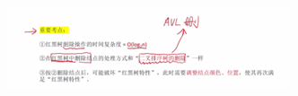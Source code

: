 


![输入图片说明](/imgs/2025-07-27/IKrokBxVYAReW4j2.png)
<!--stackedit_data:
eyJoaXN0b3J5IjpbLTIxMzM0ODM5MDJdfQ==
-->
